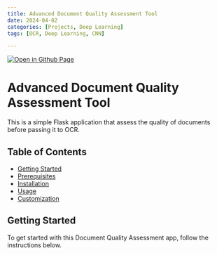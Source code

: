 ```yaml
--- 
title: Advanced Document Quality Assessment Tool
date: 2024-04-02
categories: [Projects, Deep Learning] 
tags: [OCR, Deep Learning, CNN]

---
```


[![Open in Github Page](https://img.shields.io/badge/Hosted_with-GitHub_Pages-blue?logo=github&logoColor=white)](https://github.com/AbhijitMore/FaceDetectionApp)
<br>


# Advanced Document Quality Assessment Tool

This is a simple Flask application that assess the quality of documents before passing it to OCR.

## Table of Contents

- [Getting Started](#getting-started)
- [Prerequisites](#prerequisites)
- [Installation](#installation)
- [Usage](#usage)
- [Customization](#customization)

## Getting Started

To get started with this Document Quality Assessment app, follow the instructions below.
